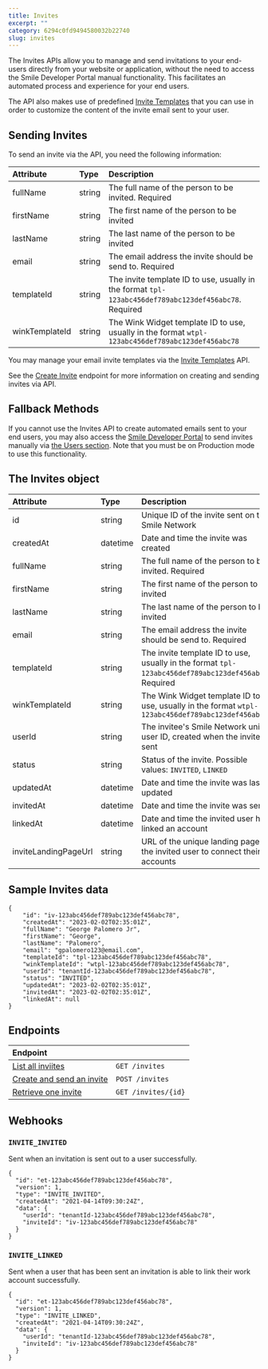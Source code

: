 ```yaml
---
title: Invites
excerpt: ""
category: 6294c0fd9494580032b22740
slug: invites
---
```


The Invites APIs allow you to manage and send invitations to your end-users directly from your website or application, without the need to access the Smile Developer Portal manual functionality. This facilitates an automated process and experience for your end users.

The API also makes use of predefined [Invite Templates](/reference/invite-templates) that you can use in order to customize the content of the invite email sent to your user.

## Sending Invites

To send an invite via the API, you need the following information:

| Attribute  | Type   | Description |
| :--------- | :----- | :------- |
| fullName | string | The full name of the person to be invited. Required |
| firstName | string | The first name of the person to be invited |
| lastName | string | The last name of the person to be invited |
| email | string | The email address the invite should be send to. Required |
| templateId | string | The invite template ID to use, usually in the format `tpl-123abc456def789abc123def456abc78`. Required |
| winkTemplateId | string | The Wink Widget template ID to use, usually in the format `wtpl-123abc456def789abc123def456abc78` |

You may manage your email invite templates via the [Invite Templates](/reference/invite-templates) API.

See the [Create Invite](/reference/create-invite) endpoint for more information on creating and sending invites via API.

## Fallback Methods

If you cannot use the Invites API to create automated emails sent to your end users, you may also access the [Smile Developer Portal](https://portal.getsmileapi.com?utm_source=docs&utm_medium=internal_link) to send invites manually via [the Users section](https://portal.getsmileapi.com/users?utm_source=docs&utm_medium=internal_link). Note that you must be on Production mode to use this functionality.

## The Invites object

| Attribute  | Type   | Description |
| :--------- | :----- | :------- |
| id | string | Unique ID of the invite sent on the Smile Network |
| createdAt | datetime | Date and time the invite was created |
| fullName | string | The full name of the person to be invited. Required |
| firstName | string | The first name of the person to be invited |
| lastName | string | The last name of the person to be invited |
| email | string | The email address the invite should be send to. Required |
| templateId | string | The invite template ID to use, usually in the format `tpl-123abc456def789abc123def456abc78`. Required |
| winkTemplateId | string | The Wink Widget template ID to use, usually in the format `wtpl-123abc456def789abc123def456abc78` |
| userId | string | The invitee's Smile Network unique user ID, created when the invite is sent |
| status | string | Status of the invite. Possible values: `INVITED`, `LINKED` |
| updatedAt | datetime | Date and time the invite was last updated |
| invitedAt | datetime | Date and time the invite was sent |
| linkedAt | datetime | Date and time the invited user has linked an account |
| inviteLandingPageUrl | string | URL of the unique landing page for the invited user to connect their accounts |

## Sample Invites data

```
{
    "id": "iv-123abc456def789abc123def456abc78",
    "createdAt": "2023-02-02T02:35:01Z",
    "fullName": "George Palomero Jr",
    "firstName": "George",
    "lastName": "Palomero",
    "email": "gpalomero123@email.com",
    "templateId": "tpl-123abc456def789abc123def456abc78",
    "winkTemplateId": "wtpl-123abc456def789abc123def456abc78",
    "userId": "tenantId-123abc456def789abc123def456abc78",
    "status": "INVITED",
    "updatedAt": "2023-02-02T02:35:01Z",
    "invitedAt": "2023-02-02T02:35:01Z",
    "linkedAt": null
}
```

## Endpoints

| Endpoint | |
| :------- | :---- |
| [List all inviites](/reference/list-invites) | `GET /invites` |
| [Create and send an invite](/reference/create-invite) | `POST /invites` |
| [Retrieve one invite](/reference/get-invite) | `GET /invites/{id}` |

## Webhooks

### `INVITE_INVITED`

Sent when an invitation is sent out to a user successfully.

```
{
  "id": "et-123abc456def789abc123def456abc78",
  "version": 1,
  "type": "INVITE_INVITED",
  "createdAt": "2021-04-14T09:30:24Z",
  "data": {
    "userId": "tenantId-123abc456def789abc123def456abc78",
    "inviteId": "iv-123abc456def789abc123def456abc78"
  }
}
```

### `INVITE_LINKED`

Sent when a user that has been sent an invitation is able to link their work account successfully.

```
{
  "id": "et-123abc456def789abc123def456abc78",
  "version": 1,
  "type": "INVITE_LINKED",
  "createdAt": "2021-04-14T09:30:24Z",
  "data": {
    "userId": "tenantId-123abc456def789abc123def456abc78",
    "inviteId": "iv-123abc456def789abc123def456abc78"
  }
}
```
